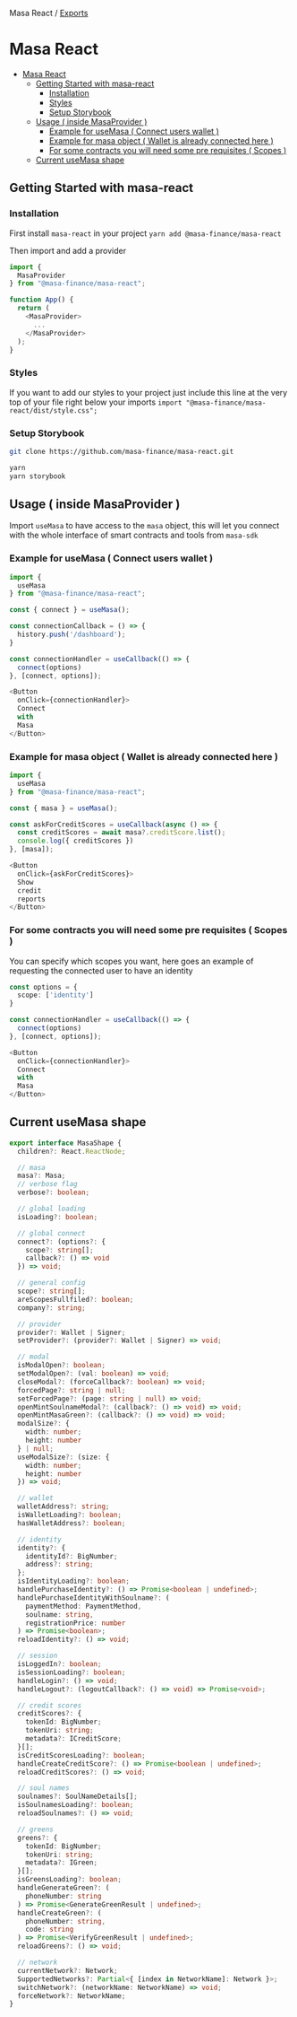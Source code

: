 Masa React / [Exports](modules.md)

# Masa React

<!-- TOC -->
* [Masa React](#masa-react)
  * [Getting Started with masa-react](#getting-started-with-masa-react)
    * [Installation](#installation)
    * [Styles](#styles)
    * [Setup Storybook](#setup-storybook)
  * [Usage ( inside MasaProvider )](#usage--inside-masaprovider-)
    * [Example for useMasa ( Connect users wallet )](#example-for-usemasa--connect-users-wallet-)
    * [Example for masa object ( Wallet is already connected here )](#example-for-masa-object--wallet-is-already-connected-here-)
    * [For some contracts you will need some pre requisites ( Scopes )](#for-some-contracts-you-will-need-some-pre-requisites--scopes-)
  * [Current useMasa shape](#current-usemasa-shape)
<!-- TOC -->

## Getting Started with masa-react

### Installation

First install `masa-react` in your project
`yarn add @masa-finance/masa-react`

Then import and add a provider

```typescript jsx
import {
  MasaProvider
} from "@masa-finance/masa-react";

function App() {
  return (
    <MasaProvider>
      ...
    </MasaProvider>
  );
}
```

### Styles

If you want to add our styles to your project just include this line at the very top of your file right below your imports
`import "@masa-finance/masa-react/dist/style.css";`

### Setup Storybook

```bash
git clone https://github.com/masa-finance/masa-react.git

yarn 
yarn storybook
```

## Usage ( inside MasaProvider )

Import `useMasa` to have access to the `masa` object, this will let you connect with the whole interface of smart contracts and tools from `masa-sdk`

### Example for useMasa ( Connect users wallet )

```typescript jsx
import {
  useMasa
} from "@masa-finance/masa-react";

const { connect } = useMasa();

const connectionCallback = () => {
  history.push('/dashboard');
}

const connectionHandler = useCallback(() => {
  connect(options)
}, [connect, options]);

<Button
  onClick={connectionHandler}>
  Connect
  with
  Masa
</Button>

```

### Example for masa object ( Wallet is already connected here )

```typescript jsx
import {
  useMasa
} from "@masa-finance/masa-react";

const { masa } = useMasa();

const askForCreditScores = useCallback(async () => {
  const creditScores = await masa?.creditScore.list();
  console.log({ creditScores })
}, [masa]);

<Button
  onClick={askForCreditScores}>
  Show
  credit
  reports
</Button>

```

### For some contracts you will need some pre requisites ( Scopes )

You can specify which scopes you want, here goes an example of requesting the connected user to have an identity

```typescript jsx
const options = {
  scope: ['identity']
}

const connectionHandler = useCallback(() => {
  connect(options)
}, [connect, options]);

<Button
  onClick={connectionHandler}>
  Connect
  with
  Masa
</Button>
```

## Current useMasa shape

```typescript
export interface MasaShape {
  children?: React.ReactNode;

  // masa
  masa?: Masa;
  // verbose flag
  verbose?: boolean;

  // global loading
  isLoading?: boolean;

  // global connect
  connect?: (options?: {
    scope?: string[];
    callback?: () => void
  }) => void;

  // general config
  scope?: string[];
  areScopesFullfiled?: boolean;
  company?: string;

  // provider
  provider?: Wallet | Signer;
  setProvider?: (provider?: Wallet | Signer) => void;

  // modal
  isModalOpen?: boolean;
  setModalOpen?: (val: boolean) => void;
  closeModal?: (forceCallback?: boolean) => void;
  forcedPage?: string | null;
  setForcedPage?: (page: string | null) => void;
  openMintSoulnameModal?: (callback?: () => void) => void;
  openMintMasaGreen?: (callback?: () => void) => void;
  modalSize?: {
    width: number;
    height: number
  } | null;
  useModalSize?: (size: {
    width: number;
    height: number
  }) => void;

  // wallet
  walletAddress?: string;
  isWalletLoading?: boolean;
  hasWalletAddress?: boolean;

  // identity
  identity?: {
    identityId?: BigNumber;
    address?: string;
  };
  isIdentityLoading?: boolean;
  handlePurchaseIdentity?: () => Promise<boolean | undefined>;
  handlePurchaseIdentityWithSoulname?: (
    paymentMethod: PaymentMethod,
    soulname: string,
    registrationPrice: number
  ) => Promise<boolean>;
  reloadIdentity?: () => void;

  // session
  isLoggedIn?: boolean;
  isSessionLoading?: boolean;
  handleLogin?: () => void;
  handleLogout?: (logoutCallback?: () => void) => Promise<void>;

  // credit scores
  creditScores?: {
    tokenId: BigNumber;
    tokenUri: string;
    metadata?: ICreditScore;
  }[];
  isCreditScoresLoading?: boolean;
  handleCreateCreditScore?: () => Promise<boolean | undefined>;
  reloadCreditScores?: () => void;

  // soul names
  soulnames?: SoulNameDetails[];
  isSoulnamesLoading?: boolean;
  reloadSoulnames?: () => void;

  // greens
  greens?: {
    tokenId: BigNumber;
    tokenUri: string;
    metadata?: IGreen;
  }[];
  isGreensLoading?: boolean;
  handleGenerateGreen?: (
    phoneNumber: string
  ) => Promise<GenerateGreenResult | undefined>;
  handleCreateGreen?: (
    phoneNumber: string,
    code: string
  ) => Promise<VerifyGreenResult | undefined>;
  reloadGreens?: () => void;

  // network
  currentNetwork?: Network;
  SupportedNetworks?: Partial<{ [index in NetworkName]: Network }>;
  switchNetwork?: (networkName: NetworkName) => void;
  forceNetwork?: NetworkName;
}
```
